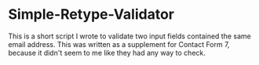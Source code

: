 # Simple-Retype-Validator
This is a short script I wrote to validate two input fields contained the same email address. This was written as a supplement for Contact Form 7, because it didn't seem to me like they had any way to check.
